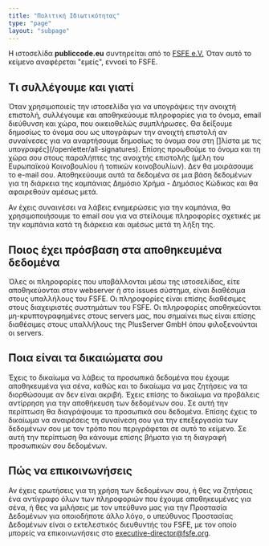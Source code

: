 ```yaml
---
title: "Πολιτική Ιδιωτικότητας"
type: "page"
layout: "subpage"
---
```


Η ιστοσελίδα **publiccode.eu** συντηρείται από το
[FSFE e.V.](https://fsfe.org/about/legal/imprint.html)
Όταν αυτό το κείμενο αναφέρεται "εμείς", εννοεί το FSFE.

## Τι συλλέγουμε και γιατί

Όταν χρησιμοποιείς την ιστοσελίδα για να υπογράψεις την ανοιχτή επιστολή,
συλλέγουμε και αποθηκεύουμε πληροφορίες για το όνομα, email διεύθυνση και χώρα,
που οικειοθελώς συμπλήρωσες. Θα δείξουμε δημοσίως το όνομα σου
ως υπογράφων την ανοιχτή επιστολή αν συναίνεσες για να αναρτήσουμε δημοσίως
το όνομα σου στη []λίστα με τις υπογραφές](/openletter/all-signatures).
Επίσης προωθούμε το όνομα και τη χώρα σου στους παραλήπτες της ανοιχτής επιστολής
(μέλη του Ευρωπαϊκού Κοινοβουλίου ή τοπικών κοινοβουλίων). Δεν θα μοιράσουμε το e-mail
σου. Αποθηκεύουμε αυτά τα δεδομένα σε μια βάση δεδομένων για τη διάρκεια της καμπάνιας
Δημόσιο Χρήμα - Δημόσιος Κώδικας και θα αφαιρεθούν αμέσως μετά.

Αν έχεις συναινέσει να λάβεις ενημερώσεις για την καμπάνια, θα χρησιμοποιήσουμε
το email σου για να στείλουμε πληροφορίες σχετικές με την καμπάνια
κατά τη διάρκεια και αμέσως μετά τη λήξη της.


## Ποιος έχει πρόσβαση στα αποθηκευμένα δεδομένα

Όλες οι πληροφορίες που υποβάλλονται μέσω της ιστοσελίδας, είτε αποθηκεύονται
στον webserver ή στο issues σύστημα, είναι διαθέσιμα στους υπαλλήλους του FSFE.
Οι πληροφορίες είναι επίσης διαθέσιμες στους διαχειριστές συστημάτων του FSFE.
Οι πληροφορίες αποθηκεύονται μη-κρυπτογραφημένες στους servers μας, που σημαίνει
πως είναι επίσης διαθέσιμες στους υπαλλήλους της PlusServer GmbH όπου
φιλοξενούνται οι servers.

## Ποια είναι τα δικαιώματα σου

Έχεις το δικαίωμα να λάβεις τα προσωπικά δεδομένα που έχουμε αποθηκευμένα
για σένα, καθώς και το δικαίωμα να μας ζητήσεις να τα διορθώσουμε αν
δεν είναι ακριβή. Έχεις επίσης το δικαίωμα να προβάλεις αντίρρηση για την
αποθήκευση των δεδομένων σου. Σε αυτή την περίπτωση θα διαγράψουμε τα
προσωπικά σου δεδομένα. Επίσης έχεις το δικαίωμα να αναιρέσεις τη συναίνεση
σου για την επεξεργασία των δεδομένων σου με τον τρόπο που περιγράφεται σε
αυτό το κείμενο. Σε αυτή την περίπτωση θα κάνουμε επίσης βήματα για τη διαγραφή
προσωπικών σου δεδομένων.

## Πώς να επικοινωνήσεις

Αν έχεις ερωτήσεις για τη χρήση των δεδομένων σου, ή θες να ζητήσεις
ένα αντίγραφο όλων των πληροφοριών που έχουμε αποθηκευμένες για σένα, ή
θες να μιλήσεις με τον υπεύθυνο μας για την Προστασία Δεδομένων για
οποιοδήποτε άλλο λόγο, ο υπεύθυνος Προστασίας Δεδομένων είναι ο
εκτελεστικός διευθυντής του FSFE, με τον οποίο μπορείς να επικοινωνήσεις
στο [executive-director@fsfe.org](mailto:executive-director@fsfe.org).
